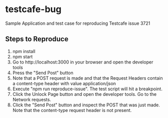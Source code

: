 # testcafe-bug
Sample Application and test case for reproducing Testcafe issue 3721

## Steps to Reproduce
1. npm install
2. npm start
3. Go to http://localhost:3000 in your browser and open the developer tools
4. Press the "Send Post" button
5. Note that a POST request is made and that the Request Headers contain a content-type header with value application/json
6. Execute "npm run reproduce-issue". The test script will hit a breakpoint.
7. Click the Unlock Page button and open the developer tools. Go to the Network requests.
8. Click the "Send Post" button and inspect the POST that was just made. Note that the content-type request header is not present.
